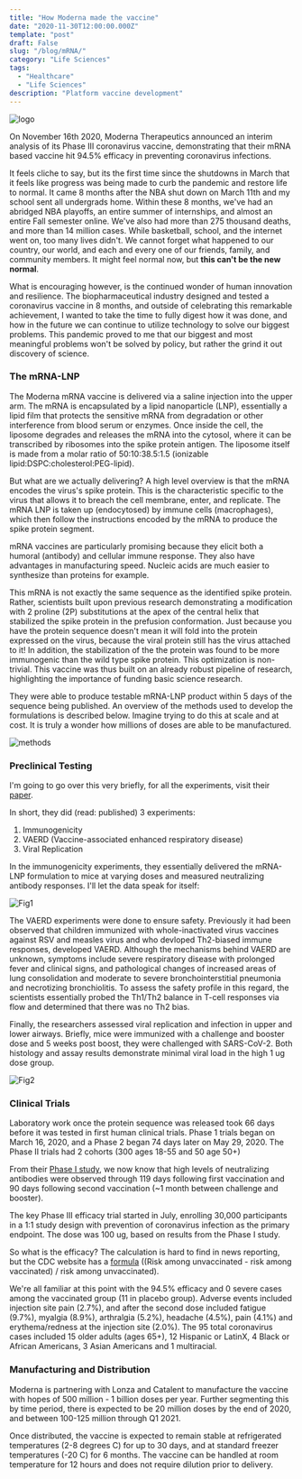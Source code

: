 ```yaml
---
title: "How Moderna made the vaccine"
date: "2020-11-30T12:00:00.000Z"
template: "post"
draft: False
slug: "/blog/mRNA/"
category: "Life Sciences"
tags:
  - "Healthcare"
  - "Life Sciences"
description: "Platform vaccine development"
---
```


![logo](/moderna.jpg "logo")

On November 16th 2020, Moderna Therapeutics announced an interim analysis of its Phase III coronavirus vaccine, demonstrating that their mRNA based vaccine hit 94.5% efficacy in preventing coronavirus infections.

It feels cliche to say, but its the first time since the shutdowns in March that it feels like progress was being made to curb the pandemic and restore life to normal. It came 8 months after the NBA shut down on March 11th and my school sent all undergrads home. Within these 8 months, we've had an abridged NBA playoffs, an entire summer of internships, and almost an entire Fall semester online. We've also had more than 275 thousand deaths, and more than 14 million cases. While basketball, school, and the internet went on, too many lives didn't. We cannot forget what happened to our country, our world, and each and every one of our friends, family, and community members. It might feel normal now, but __this can't be the new normal__.

What is encouraging however, is the continued wonder of human innovation and resilience. The biopharmaceutical industry designed and tested a coronavirus vaccine in 8 months, and outside of celebrating this remarkable achievement, I wanted to take the time to fully digest how it was done, and how in the future we can continue to utilize technology to solve our biggest problems. This pandemic proved to me that our biggest and most meaningful problems won't be solved by policy, but rather the grind it out discovery of science.

### The mRNA-LNP

The Moderna mRNA vaccine is delivered via a saline injection into the upper arm. The mRNA is encapsulated by a lipid nanoparticle (LNP), essentially a lipid film that protects the sensitive mRNA from degradation or other interference from blood serum or enzymes. Once inside the cell, the liposome degrades and releases the mRNA into the cytosol, where it can be transcribed by ribosomes into the spike protein antigen. The liposome itself is made from a molar ratio of 50:10:38.5:1.5 (ionizable lipid:DSPC:cholesterol:PEG-lipid).

But what are we actually delivering? A high level overview is that the mRNA encodes the virus's spike protein. This is the characteristic specific to the virus that allows it to breach the cell membrane, enter, and replicate. The mRNA LNP is taken up (endocytosed) by immune cells (macrophages), which then follow the instructions encoded by the mRNA to produce the spike protein segment.

mRNA vaccines are particularly promising because they elicit both a humoral (antibody) and cellular immune response. They also have advantages in manufacturing speed. Nucleic acids are much easier to synthesize than proteins for example.

This mRNA is not exactly the same sequence as the identified spike protein. Rather, scientists built upon previous research demonstrating a modification with 2 proline (2P) substitutions at the apex of the central helix that stabilized the spike protein in the prefusion conformation. Just because you have the protein sequence doesn't mean it will fold into the protein expressed on the virus, because the viral protein still has the virus attached to it! In addition, the stabilization of the the protein was found to be more immunogenic than the wild type spike protein. This optimization is non-trivial. This vaccine was thus built on an already robust pipeline of research, highlighting the importance of funding basic science research.

They were able to produce testable mRNA-LNP product within 5 days of the sequence being published. An overview of the methods used to develop the formulations is described below. Imagine trying to do this at scale and at cost. It is truly a wonder how millions of doses are able to be manufactured.

![methods](/method.jpg "methods")

### Preclinical Testing

I'm going to go over this very briefly, for all the experiments, visit their [paper](https://www.biorxiv.org/content/10.1101/2020.06.11.145920v1.full).

In short, they did (read: published) 3 experiments:

1. Immunogenicity
2. VAERD (Vaccine-associated enhanced respiratory disease)
3. Viral Replication

In the immunogenicity experiments, they essentially delivered the mRNA-LNP formulation to mice at varying doses and measured neutralizing antibody responses. I'll let the data speak for itself:

![Fig1](/F2.large.jpg "Fig1")

The VAERD experiments were done to ensure safety. Previously it had been observed that children immunized with whole-inactivated virus vaccines against RSV and measles virus and who devloped Th2-biased immune responses, developed VAERD. Although the mechanisms behind VAERD are unknown, symptoms include severe respiratory disease with prolonged fever and clinical signs, and pathological changes of increased areas of lung consolidation and moderate to severe bronchointerstitial pneumonia and necrotizing bronchiolitis. To assess the safety profile in this regard, the scientists essentially probed the Th1/Th2 balance in T-cell responses via flow and determined that there was no Th2 bias.

Finally, the researchers assessed viral replication and infection in upper and lower airways. Briefly, mice were immunized with a challenge and booster dose and 5 weeks post boost, they were challenged with SARS-CoV-2. Both histology and assay results demonstrate minimal viral load in the high 1 ug dose group.  

![Fig2](/F4.large.jpg "Fig2")

### Clinical Trials

Laboratory work once the protein sequence was released took 66 days before it was tested in first human clinical trials. Phase 1 trials began on March 16, 2020, and a Phase 2 began 74 days later on May 29, 2020. The Phase II trials had 2 cohorts (300 ages 18-55 and 50 age 50+)

From their [Phase I study](https://www.nejm.org/doi/full/10.1056/nejmoa2022483), we now know that high levels of neutralizing antibodies were observed through 119 days following first vaccination and 90 days following second vaccination (~1 month between challenge and booster).

The key Phase III efficacy trial started in July, enrolling 30,000 participants in a 1:1 study design with prevention of coronavirus infection as the primary endpoint. The dose was 100 ug, based on results from the Phase I study.

So what is the efficacy? The calculation is hard to find in news reporting, but the CDC website has a [formula](https://www.cdc.gov/csels/dsepd/ss1978/lesson3/section6.html) ((Risk among unvaccinated - risk among vaccinated) / risk among unvaccinated).

We're all familiar at this point with the 94.5% efficacy and 0 severe cases among the vaccinated group (11 in placebo group). Adverse events included injection site pain (2.7%), and after the second dose included fatigue (9.7%), myalgia (8.9%), arthralgia (5.2%), headache (4.5%), pain (4.1%) and erythema/redness at the injection site (2.0%). The 95 total coronavirus cases included 15 older adults (ages 65+), 12 Hispanic or LatinX, 4 Black or African Americans, 3 Asian Americans and 1 multiracial.

### Manufacturing and Distribution

Moderna is partnering with Lonza and Catalent to manufacture the vaccine with hopes of 500 million - 1 billion doses per year. Further segmenting this by time period, there is expected to be 20 million doses by the end of 2020, and between 100-125 million through Q1 2021.

Once distributed, the vaccine is expected to remain stable at refrigerated temperatures (2-8 degrees C) for up to 30 days, and at standard freezer temperatures (-20 C) for 6 months. The vaccine can be handled at room temperature for 12 hours and does not require dilution prior to delivery.
